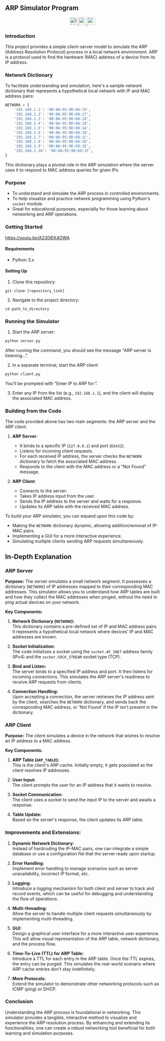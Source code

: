 ## ARP Simulator Program

<div align="center">
  <a href="https://www.linkedin.com/in/brianna-laird/" target="_blank">
    <img src="https://img.shields.io/static/v1?message=LinkedIn&logo=linkedin&label=&color=0077B5&logoColor=white&labelColor=&style=for-the-badge" height="25" alt="linkedin logo" />
  </a>
  <a href="https://www.youtube.com/@Breezy-Codes" target="_blank">
    <img src="https://img.shields.io/static/v1?message=YouTube&logo=youtube&label=&color=FF0000&logoColor=white&labelColor=&style=for-the-badge" height="25" alt="youtube logo" />
  </a>
  <a href="https://briannalaird.com/" target="_blank">
    <img src="https://img.shields.io/static/v1?message=My%20Portfolio&logo=portfolio&label=&color=8A2BE2&logoColor=white&labelColor=&style=for-the-badge" height="25" alt="portfolio logo" />
  </a>
</div>

### Introduction

This project provides a simple client-server model to simulate the ARP (Address Resolution Protocol) process in a local network environment. ARP is a protocol used to find the hardware (MAC) address of a device from its IP address.

### Network Dictionary

To facilitate understanding and simulation, here's a sample network dictionary that represents a hypothetical local network with IP and MAC address pairs:

```python
NETWORK = {
    '192.168.1.1': '00:0A:95:9D:68:16',
    '192.168.1.2': '00:0A:95:9D:68:17',
    '192.168.1.3': '00:0A:95:9D:68:18',
    '192.168.1.4': '00:0A:95:9D:68:19',
    '192.168.1.5': '00:0A:95:9D:68:1A',
    '192.168.1.6': '00:0A:95:9D:68:1B',
    '192.168.1.7': '00:0A:95:9D:68:1C',
    '192.168.1.8': '00:0A:95:9D:68:1D',
    '192.168.1.9': '00:0A:95:9D:68:1E',
    '192.168.1.10': '00:0A:95:9D:68:1F',
}
```

This dictionary plays a pivotal role in the ARP simulation where the server uses it to respond to MAC address queries for given IPs.

### Purpose

- To understand and simulate the ARP process in controlled environments.
- To help visualize and practice network programming using Python's `socket` module.
- Great for educational purposes, especially for those learning about networking and ARP operations.

### Getting Started
https://youtu.be/A230IEK4OWA

#### Requirements

- Python 3.x

#### Setting Up

1. Clone this repository:

```
git clone [repository_link]
```

2. Navigate to the project directory:

```
cd path_to_directory
```

### Running the Simulator

1. Start the ARP server:

```bash
python server.py
```

After running the command, you should see the message "ARP server is listening...".

2. In a separate terminal, start the ARP client:

```bash
python client.py
```

You'll be prompted with "Enter IP to ARP for:".

3. Enter any IP from the list (e.g., `192.168.1.1`), and the client will display the associated MAC address.

### Building from the Code

The code provided above has two main segments: the ARP server and the ARP client.

1. **ARP Server**:

   - It binds to a specific IP (`127.0.0.1`) and port (`65432`).
   - Listens for incoming client requests.
   - For each received IP address, the server checks the `NETWORK` dictionary to fetch the associated MAC address.
   - Responds to the client with the MAC address or a "Not Found" message.

2. **ARP Client**:

   - Connects to the server.
   - Takes IP address input from the user.
   - Sends the IP address to the server and waits for a response.
   - Updates its ARP table with the received MAC address.

To build your ARP simulator, you can expand upon this code by:

- Making the `NETWORK` dictionary dynamic, allowing addition/removal of IP-MAC pairs.
- Implementing a GUI for a more interactive experience.
- Simulating multiple clients sending ARP requests simultaneously.

## In-Depth Explanation

### ARP Server

**Purpose:** The server simulates a small network segment. It possesses a dictionary (`NETWORK`) of IP addresses mapped to their corresponding MAC addresses. This simulator allows you to understand how ARP tables are built and how they collect the MAC addresses when pinged, without the need to ping actual devices on your network.

**Key Components:**

1. **Network Dictionary (`NETWORK`):**  
   This dictionary contains a pre-defined set of IP and MAC address pairs. It represents a hypothetical local network where devices' IP and MAC addresses are known.

2. **Socket Initialization:**  
   The code initializes a socket using the `socket.AF_INET` address family (IPv4) and the `socket.SOCK_STREAM` socket type (TCP). 

3. **Bind and Listen:**  
   The server binds to a specified IP address and port. It then listens for incoming connections. This simulates the ARP server's readiness to receive ARP requests from clients.

4. **Connection Handling:**  
   Upon accepting a connection, the server retrieves the IP address sent by the client, searches the `NETWORK` dictionary, and sends back the corresponding MAC address, or 'Not Found' if the IP isn't present in the dictionary.

### ARP Client

**Purpose:** The client simulates a device in the network that wishes to resolve an IP address to a MAC address.

**Key Components:**

1. **ARP Table (`ARP_TABLE`):**  
   This is the client's ARP cache. Initially empty, it gets populated as the client resolves IP addresses.

2. **User Input:**  
   The client prompts the user for an IP address that it wants to resolve.

3. **Socket Communication:**  
   The client uses a socket to send the input IP to the server and awaits a response.

4. **Table Update:**  
   Based on the server's response, the client updates its ARP table.

### Improvements and Extensions:

1. **Dynamic Network Dictionary:**  
   Instead of hardcoding the IP-MAC pairs, one can integrate a simple database or use a configuration file that the server reads upon startup.

2. **Error Handling:**  
   Implement error handling to manage scenarios such as server unavailability, incorrect IP format, etc.

3. **Logging:**  
   Introduce a logging mechanism for both client and server to track and record events, which can be useful for debugging and understanding the flow of operations.

4. **Multi-threading:**  
   Allow the server to handle multiple client requests simultaneously by implementing multi-threading.

5. **GUI:**  
   Design a graphical user interface for a more interactive user experience. This will allow visual representation of the ARP table, network dictionary, and the process flow.

6. **Time-To-Live (TTL) for ARP Table:**  
   Introduce a TTL for each entry in the ARP table. Once the TTL expires, the entry can be purged. This simulates the real-world scenario where ARP cache entries don't stay indefinitely.

7. **More Protocols:**  
   Extend the simulator to demonstrate other networking protocols such as ICMP (ping) or DHCP.

### Conclusion

Understanding the ARP process is foundational in networking. This simulator provides a tangible, interactive method to visualize and experience the ARP resolution process. By enhancing and extending its functionalities, one can create a robust networking tool beneficial for both learning and simulation purposes.
